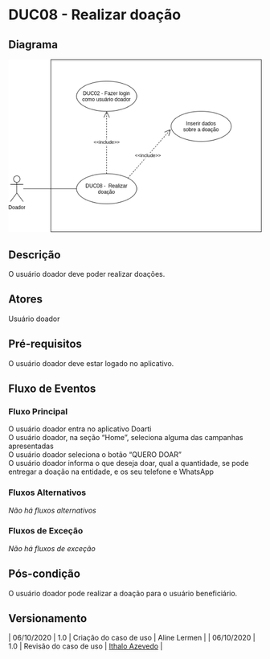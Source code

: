 # DUC08 - Realizar doação

## Diagrama
![DUC08](../../../../assets/images/casosDeUso/DUC08.png)

## Descrição
O usuário doador deve poder realizar doações.  

## Atores
Usuário doador  

## Pré-requisitos
O usuário doador deve estar logado no aplicativo.  

## Fluxo de Eventos

### Fluxo Principal
O usuário doador entra no aplicativo Doarti  
O usuário doador, na seção “Home”, seleciona alguma das campanhas apresentadas  
O usuário doador seleciona o botão “QUERO DOAR”  
O usuário doador informa o que deseja doar, qual a quantidade, se pode entregar a doação na entidade, e os seu telefone e WhatsApp  

### Fluxos Alternativos
*Não há fluxos alternativos*  

### Fluxos de Exceção
*Não há fluxos de exceção*  


## Pós-condição
O usuário doador pode realizar a doação para o usuário beneficiário.  

## Versionamento
| 06/10/2020 | 1.0 | Criação do caso de uso | Aline Lermen |
| 06/10/2020 | 1.0 | Revisão do caso de uso | [Ithalo Azevedo](https://github.com/ithaloazevedo) |

